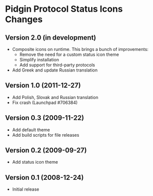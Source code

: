 # Pidgin Protocol Status Icons Changes

## Version 2.0 (in development)
- Composite icons on runtime. This brings a bunch of improvements:
  - Remove the need for a custom status icon theme
  - Simplify installation
  - Add support for third-party protocols
- Add Greek and update Russian translation

## Version 1.0 (2011-12-27)
- Add Polish, Slovak and Russian translation
- Fix crash (Launchpad #706384)

## Version 0.3 (2009-11-22)
- Add default theme
- Add build scripts for file releases

## Version 0.2 (2009-09-27)
- Add status icon theme

## Version 0.1 (2008-12-24)
- Initial release
